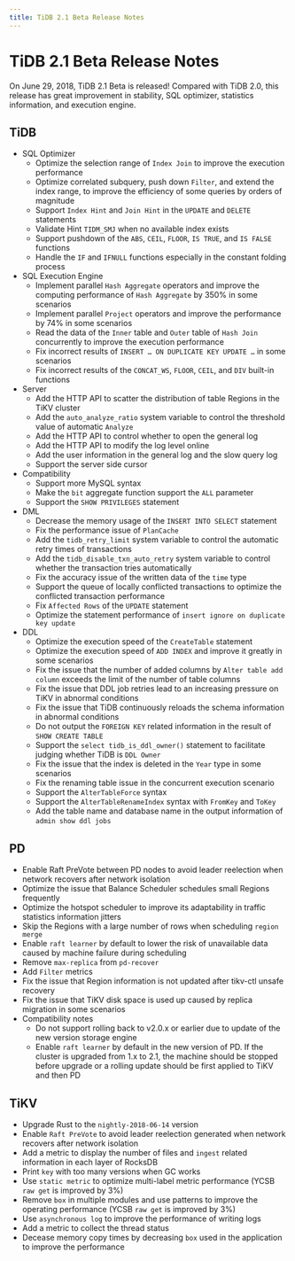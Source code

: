 ```yaml
---
title: TiDB 2.1 Beta Release Notes
---
```


# TiDB 2.1 Beta Release Notes

On June 29, 2018, TiDB 2.1 Beta is released! Compared with TiDB 2.0, this release has great improvement in stability, SQL optimizer, statistics information, and execution engine.

## TiDB

- SQL Optimizer
    - Optimize the selection range of `Index Join` to improve the execution performance
    - Optimize correlated subquery, push down `Filter`, and extend the index range, to improve the efficiency of some queries by orders of magnitude
    - Support `Index Hint` and `Join Hint` in the `UPDATE` and `DELETE` statements
    - Validate Hint `TIDM_SMJ` when no available index exists
    - Support pushdown of the `ABS`, `CEIL`, `FLOOR`, `IS TRUE`, and `IS FALSE` functions
    - Handle the `IF` and `IFNULL` functions especially in the constant folding process
- SQL Execution Engine
    - Implement parallel `Hash Aggregate` operators and improve the computing performance of `Hash Aggregate` by 350% in some scenarios
    - Implement parallel `Project` operators and improve the performance by 74% in some scenarios
    - Read the data of the `Inner` table and `Outer` table of `Hash Join` concurrently to improve the execution performance
    - Fix incorrect results of `INSERT … ON DUPLICATE KEY UPDATE …` in some scenarios
    - Fix incorrect results of the `CONCAT_WS`, `FLOOR`, `CEIL`, and `DIV` built-in functions
- Server
    - Add the HTTP API to scatter the distribution of table Regions in the TiKV cluster
    - Add the `auto_analyze_ratio` system variable to control the threshold value of automatic `Analyze`
    - Add the HTTP API to control whether to open the general log
    - Add the HTTP API to modify the log level online
    - Add the user information in the general log and the slow query log
    - Support the server side cursor
- Compatibility
    - Support more MySQL syntax
    - Make the `bit` aggregate function support the `ALL` parameter
    - Support the `SHOW PRIVILEGES` statement
- DML
    - Decrease the memory usage of the `INSERT INTO SELECT` statement
    - Fix the performance issue of `PlanCache`
    - Add the `tidb_retry_limit` system variable to control the automatic retry times of transactions
    - Add the `tidb_disable_txn_auto_retry` system variable to control whether the transaction tries automatically
    - Fix the accuracy issue of the written data of the `time` type
    - Support the queue of locally conflicted transactions to optimize the conflicted transaction performance
    - Fix `Affected Rows` of the `UPDATE` statement
    - Optimize the statement performance of `insert ignore on duplicate key update`
- DDL
    - Optimize the execution speed of the `CreateTable` statement
    - Optimize the execution speed of `ADD INDEX` and improve it greatly in some scenarios
    - Fix the issue that the number of added columns by `Alter table add column` exceeds the limit of the number of table columns
    - Fix the issue that DDL job retries lead to an increasing pressure on TiKV in abnormal conditions
    - Fix the issue that TiDB continuously reloads the schema information in abnormal conditions
    - Do not output the `FOREIGN KEY` related information in the result of `SHOW CREATE TABLE`
    - Support the `select tidb_is_ddl_owner()` statement to facilitate judging whether TiDB is `DDL Owner`
    - Fix the issue that the index is deleted in the `Year` type in some scenarios
    - Fix the renaming table issue in the concurrent execution scenario
    - Support the `AlterTableForce` syntax
    - Support the `AlterTableRenameIndex` syntax with `FromKey` and `ToKey`
    - Add the table name and database name in the output information of `admin show ddl jobs`

## PD

- Enable Raft PreVote between PD nodes to avoid leader reelection when network recovers after network isolation
- Optimize the issue that Balance Scheduler schedules small Regions frequently
- Optimize the hotspot scheduler to improve its adaptability in traffic statistics information jitters
- Skip the Regions with a large number of rows when scheduling `region merge`
- Enable `raft learner` by default to lower the risk of unavailable data caused by machine failure during scheduling
- Remove `max-replica` from `pd-recover`
- Add `Filter` metrics
- Fix the issue that Region information is not updated after tikv-ctl unsafe recovery
- Fix the issue that TiKV disk space is used up caused by replica migration in some scenarios
- Compatibility notes
    - Do not support rolling back to v2.0.x or earlier due to update of the new version storage engine
    - Enable `raft learner` by default in the new version of PD. If the cluster is upgraded from 1.x to 2.1, the machine should be stopped before upgrade or a rolling update should be first applied to TiKV and then PD

## TiKV

- Upgrade Rust to the `nightly-2018-06-14` version
- Enable `Raft PreVote` to avoid leader reelection generated when network recovers after network isolation
- Add a metric to display the number of files and `ingest` related information in each layer of RocksDB
- Print `key` with too many versions when GC works
- Use `static metric` to optimize multi-label metric performance (YCSB `raw get` is improved by 3%)
- Remove `box` in multiple modules and use patterns to improve the operating performance (YCSB `raw get` is improved by 3%)
- Use `asynchronous log` to improve the performance of writing logs
- Add a metric to collect the thread status
- Decease memory copy times by decreasing `box` used in the application to improve the performance
